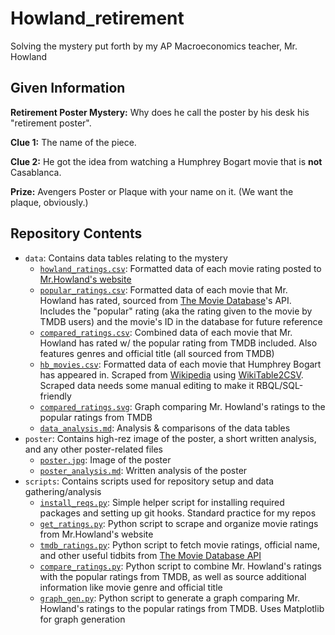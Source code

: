 # Howland_retirement

Solving the mystery put forth by my AP Macroeconomics teacher, Mr. Howland
<br/>

## Given Information

**Retirement Poster Mystery:** Why does he call the poster by his desk his "retirement poster".

**Clue 1:** The name of the piece.

**Clue 2:** He got the idea from watching a Humphrey Bogart movie that is **not** Casablanca.

**Prize:** Avengers Poster or Plaque with your name on it. (We want the plaque, obviously.)

## Repository Contents

- `data`: Contains data tables relating to the mystery
  - [`howland_ratings.csv`](data/howland_ratings.csv): Formatted data of each movie rating posted to [Mr.Howland's website](https://sites.google.com/hpisd.org/howlandsmoviereviews/home?pli=1)
  - [`popular_ratings.csv`](data/popular_ratings.csv): Formatted data of each movie that Mr. Howland has rated, sourced from [The Movie Database](https://www.themoviedb.org/?language=en-US)'s API. Includes the "popular" rating (aka the rating given to the movie by TMDB users) and the movie's ID in the database for future reference
  - [`compared_ratings.csv`](data/compared_ratings.csv): Combined data of each movie that Mr. Howland has rated w/ the popular rating from TMDB included. Also features genres and official title (all sourced from TMDB)
  - [`hb_movies.csv`](data/hb_movies.csv): Formatted data of each movie that Humphrey Bogart has appeared in. Scraped from [Wikipedia](https://en.wikipedia.org/wiki/Humphrey_Bogart_on_stage,_screen,_radio_and_television#List_of_feature_films) using [WikiTable2CSV](https://github.com/gambolputty/wikitable2csv). Scraped data needs some manual editing to make it RBQL/SQL-friendly
  - [`compared_ratings.svg`](data/compared_ratings.svg): Graph comparing Mr. Howland's ratings to the popular ratings from TMDB
  - [`data_analysis.md`](data/data_analysis.md): Analysis & comparisons of the data tables
- `poster`: Contains high-rez image of the poster, a short written analysis, and any other poster-related files
  - [`poster.jpg`](poster/poster.jpg): Image of the poster
  - [`poster_analysis.md`](poster/poster_analysis.md): Written analysis of the poster
- `scripts`: Contains scripts used for repository setup and data gathering/analysis
  - [`install_reqs.py`](scripts/install_reqs.py): Simple helper script for installing required packages and setting up git hooks. Standard practice for my repos
  - [`get_ratings.py`](scripts/get_ratings.py): Python script to scrape and organize movie ratings from Mr.Howland's website
  - [`tmdb_ratings.py`](scripts/tmdb_ratings.py): Python script to fetch movie ratings, official name, and other useful tidbits from [The Movie Database API](https://developer.themoviedb.org/docs/getting-started)
  - [`compare_ratings.py`](scripts/compare_ratings.py): Python script to combine Mr. Howland's ratings with the popular ratings from TMDB, as well as source additional information like movie genre and official title
  - [`graph_gen.py`](scripts/graph_gen.py): Python script to generate a graph comparing Mr. Howland's ratings to the popular ratings from TMDB. Uses Matplotlib for graph generation
